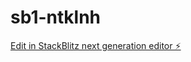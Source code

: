 # sb1-ntklnh

[Edit in StackBlitz next generation editor ⚡️](https://stackblitz.com/~/github.com/Sachin-baba-1/sb1-ntklnh)